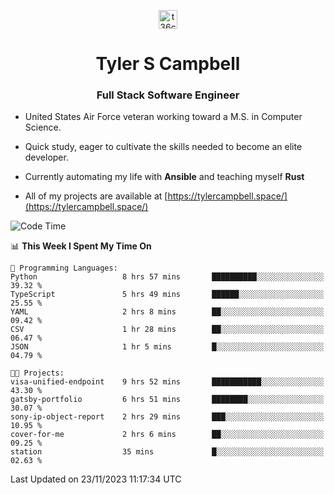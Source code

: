 <p align="center">
<a href="https://www.linkedin.com/in/t36campbell" target="blank"><img align="center" src="https://ik.imagekit.io/t36campbell/Portfolio/linkedin.png.original_m8bbGgPh6.png" alt="t36campbell" height="30" width="30" /></a>
</p>
<h1 align="center">Tyler S Campbell</h1>
<h3 align="center">Full Stack Software Engineer</h3>

* United States Air Force veteran working toward a M.S. in Computer Science.

* Quick study, eager to cultivate the skills needed to become an elite developer.

* Currently automating my life with **Ansible** and teaching myself **Rust**

* All of my projects are available at [https://tylercampbell.space/](https://tylercampbell.space/)

<!--START_SECTION:waka-->
![Code Time](http://img.shields.io/badge/Code%20Time-3%2C002%20hrs%2057%20mins-blue)

📊 **This Week I Spent My Time On** 

```text
💬 Programming Languages: 
Python                   8 hrs 57 mins       ██████████░░░░░░░░░░░░░░░   39.32 % 
TypeScript               5 hrs 49 mins       ██████░░░░░░░░░░░░░░░░░░░   25.55 % 
YAML                     2 hrs 8 mins        ██░░░░░░░░░░░░░░░░░░░░░░░   09.42 % 
CSV                      1 hr 28 mins        ██░░░░░░░░░░░░░░░░░░░░░░░   06.47 % 
JSON                     1 hr 5 mins         █░░░░░░░░░░░░░░░░░░░░░░░░   04.79 % 

🐱‍💻 Projects: 
visa-unified-endpoint    9 hrs 52 mins       ███████████░░░░░░░░░░░░░░   43.30 % 
gatsby-portfolio         6 hrs 51 mins       ████████░░░░░░░░░░░░░░░░░   30.07 % 
sony-ip-object-report    2 hrs 29 mins       ███░░░░░░░░░░░░░░░░░░░░░░   10.95 % 
cover-for-me             2 hrs 6 mins        ██░░░░░░░░░░░░░░░░░░░░░░░   09.25 % 
station                  35 mins             █░░░░░░░░░░░░░░░░░░░░░░░░   02.63 % 
```


 Last Updated on 23/11/2023 11:17:34 UTC
<!--END_SECTION:waka-->
